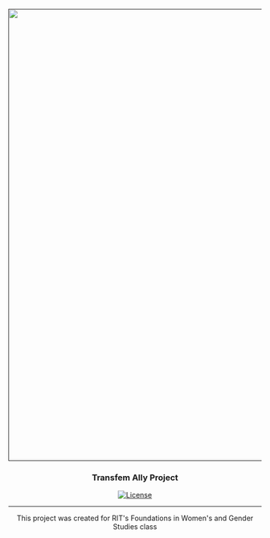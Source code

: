 <p align="center">
  <a href="" rel="noopener">
 <img width=1360px height=898px src="https://outrightinternational.org/sites/default/files/styles/coh_x_large/public/2023-09/Trans_Flag.png?itok=GcWnDKhR" alt="Project logo"></a>
</p>

<h3 align="center">Transfem Ally Project</h3>

<div align="center">
  
  [![License](https://img.shields.io/github/license/sapph2c/homelab?style=for-the-badge&logo=gnu&logoColor=white)](/LICENSE)

</div>

---

<p align="center"> This project was created for RIT's Foundations in Women's and Gender Studies class
    <br> 
</p>
